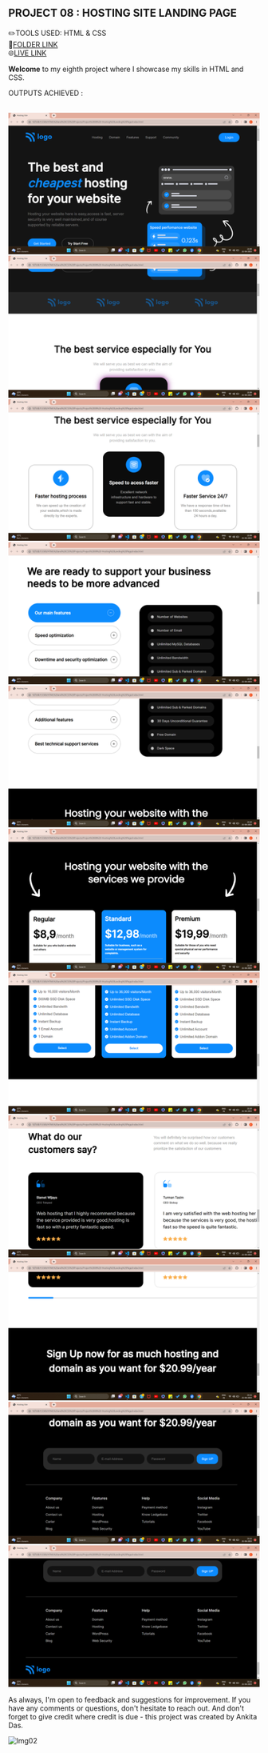 ## PROJECT 08 :  **HOSTING SITE LANDING PAGE** 


✏️TOOLS USED: HTML & CSS<br>
📂[FOLDER LINK](https://github.com/imankitadas/Fullstack-Javascript-Projects-2023/tree/main/HTML%20and%20CSS%20Projects/Project%2008%20-Hosting%20Landing%20Page)<br>
🌐[LIVE LINK](http://127.0.0.1:5500/HTML%20and%20CSS%20Projects/Project%2008%20-Hosting%20Landing%20Page/index.html)<br>

**Welcome** to my eighth project where I showcase my skills in HTML and CSS.<br>

OUTPUTS ACHIEVED :<br><br>

![IMG1](Images/img1.png)
![IMG2](Images/img2.png)
![IMG3](Images/img3.png)
![IMG4](Images/img4.png) 
![IMG5](Images/img5.png)
![IMG6](Images/img6.png)
![IMG7](Images/img7.png)
![IMG8](Images/img8.png)
![IMG9](Images/img9.png)
![IMG10](Images/img10.png)
![IMG11](Images/img11.png )

As always, I'm open to feedback and suggestions for improvement. If you have any comments or questions, don't hesitate to reach out. And don't forget to give credit where credit is due - this project was created by Ankita Das.

![Img02](https://img.shields.io/badge/By-Ankita%20das-brightgreen)



